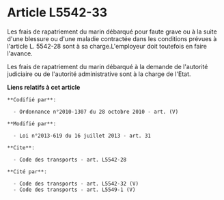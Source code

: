 # Article L5542-33

Les frais de rapatriement du marin débarqué pour faute grave ou à la suite d'une blessure ou d'une maladie contractée dans
les conditions prévues à l'article L. 5542-28 sont à sa charge.L'employeur doit toutefois en faire l'avance. 

Les frais de rapatriement du marin débarqué à la demande de l'autorité judiciaire ou de l'autorité administrative sont à la
charge de l'Etat.

**Liens relatifs à cet article**

	**Codifié par**:

	  - Ordonnance n°2010-1307 du 28 octobre 2010 - art. (V)

	**Modifié par**:

	  - Loi n°2013-619 du 16 juillet 2013 - art. 31

	**Cite**:

	  - Code des transports - art. L5542-28

	**Cité par**:

	  - Code des transports - art. L5542-32 (V)
	  - Code des transports - art. L5549-1 (V)
